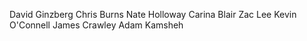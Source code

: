 David Ginzberg
Chris Burns
Nate Holloway
Carina Blair
Zac Lee
Kevin O'Connell
James Crawley
Adam Kamsheh
